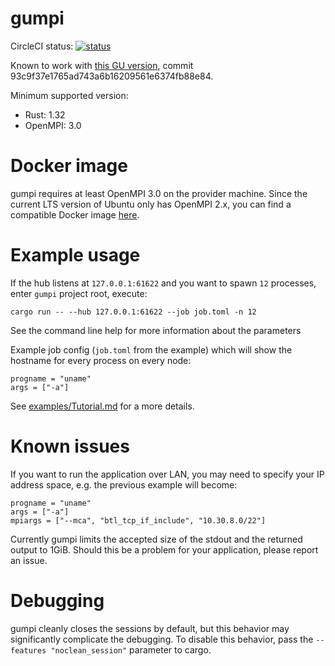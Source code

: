# gumpi
CircleCI status: [![status](https://circleci.com/gh/golemfactory/gumpi.svg?style=svg)](https://circleci.com/gh/golemfactory/gumpi)

Known to work with [this GU version](https://github.com/golemfactory/golem-unlimited/tree/gumpi-freeze), commit 93c9f37e1765ad743a6b16209561e6374fb88e84.

Minimum supported version:
* Rust: 1.32
* OpenMPI: 3.0

# Docker image

gumpi requires at least OpenMPI 3.0 on the provider machine. Since the current LTS version of Ubuntu only has OpenMPI 2.x, you can find a compatible Docker image [here](https://github.com/marmistrz/docker-openmpi).

# Example usage

If the hub listens at `127.0.0.1:61622` and you want to spawn `12` processes, enter `gumpi` project root, execute:
```
cargo run -- --hub 127.0.0.1:61622 --job job.toml -n 12
```

See the command line help for more information about the parameters

Example job config (`job.toml` from the example) which will show the hostname for every process on every node:

```
progname = "uname"
args = ["-a"]
```

See [examples/Tutorial.md](examples/Tutorial.md) for a more details.

# Known issues
If you want to run the application over LAN, you may need to specify your IP address space, e.g. the previous example will become:

```
progname = "uname"
args = ["-a"]
mpiargs = ["--mca", "btl_tcp_if_include", "10.30.8.0/22"]
```

Currently gumpi limits the accepted size of the stdout and the returned output to 1GiB. Should this be a problem for your application, please report an issue.
# Debugging
gumpi cleanly closes the sessions by default, but this behavior may significantly complicate the debugging.
To disable this behavior, pass the `--features "noclean_session"` parameter to cargo.
